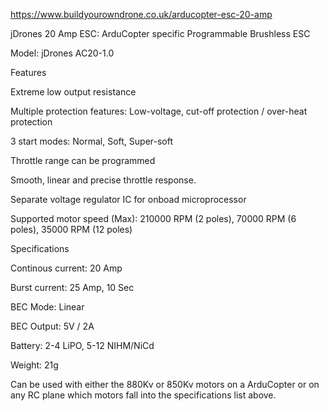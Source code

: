 https://www.buildyourowndrone.co.uk/arducopter-esc-20-amp

jDrones 20 Amp ESC: ArduCopter specific Programmable Brushless ESC

Model: jDrones AC20-1.0

Features

Extreme low output resistance

Multiple protection features: Low-voltage, cut-off protection / over-heat protection

3 start modes: Normal, Soft, Super-soft

Throttle range can be programmed

Smooth, linear and precise throttle response.

Separate voltage regulator IC for onboad microprocessor

Supported motor speed (Max): 210000 RPM (2 poles), 70000 RPM (6 poles), 35000 RPM (12 poles)

 


Specifications

Continous current: 20 Amp

Burst current: 25 Amp, 10 Sec

BEC Mode: Linear

BEC Output: 5V / 2A

Battery: 2-4 LiPO, 5-12 NIHM/NiCd

Weight: 21g

 

Can be used with either the 880Kv or 850Kv motors on a ArduCopter or on any RC plane which motors fall into the specifications list above.

